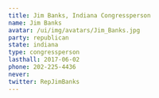 ```yaml
---
title: Jim Banks, Indiana Congressperson
name: Jim Banks
avatar: /ui/img/avatars/Jim_Banks.jpg
party: republican
state: indiana
type: congressperson
lasthall: 2017-06-02
phone: 202-225-4436
never: 
twitter: RepJimBanks
---
```

